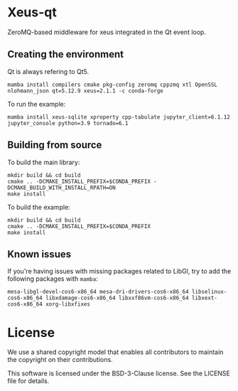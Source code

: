 # Xeus-qt

ZeroMQ-based middleware for xeus integrated in the Qt event loop.

## Creating the environment

Qt is always refering to Qt5.

```
mamba install compilers cmake pkg-config zeromq cppzmq xtl OpenSSL nlohmann_json qt=5.12.9 xeus=2.1.1 -c conda-forge
```

To run the example:

```
mamba install xeus-sqlite xproperty cpp-tabulate jupyter_client=6.1.12 jupyter_console python=3.9 tornado=6.1
```

## Building from source

To build the main library:

```
mkdir build && cd build
cmake .. -DCMAKE_INSTALL_PREFIX=$CONDA_PREFIX -DCMAKE_BUILD_WITH_INSTALL_RPATH=ON
make install
```

To build the example:

```
mkdir build && cd build
cmake .. -DCMAKE_INSTALL_PREFIX=$CONDA_PREFIX
make install
```

## Known issues

If you're having issues with missing packages related to LibGl, try to add the following packages with `mamba`:

    mesa-libgl-devel-cos6-x86_64 mesa-dri-drivers-cos6-x86_64 libselinux-cos6-x86_64 libxdamage-cos6-x86_64 libxxf86vm-cos6-x86_64 libxext-cos6-x86_64 xorg-libxfixes

# License

We use a shared copyright model that enables all contributors to maintain the copyright on their contributions.

This software is licensed under the BSD-3-Clause license. See the LICENSE file for details.
